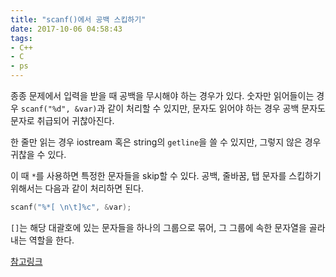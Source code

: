 ```yaml
---
title: "scanf()에서 공백 스킵하기"
date: 2017-10-06 04:58:43
tags:
- C++
- C
- ps
---
```


종종 문제에서 입력을 받을 때 공백을 무시해야 하는 경우가 있다.
숫자만 읽어들이는 경우 `scanf("%d", &var)`과 같이 처리할 수 있지만,
문자도 읽어야 하는 경우 공백 문자도 문자로 취급되어 귀찮아진다.
<!-- more -->

한 줄만 읽는 경우 iostream 혹은 string의 `getline`을 쓸 수 있지만,
그렇지 않은 경우 귀찮을 수 있다.

이 때 `*`를 사용하면 특정한 문자들을 skip할 수 있다.
공백, 줄바꿈, 탭 문자를 스킵하기 위해서는 다음과 같이 처리하면 된다.

```c++
scanf("%*[ \n\t]%c", &var);
```

`[]`는 해당 대괄호에 있는 문자들을 하나의 그룹으로 묶어,
그 그룹에 속한 문자열을 골라내는 역할을 한다.

[참고링크](https://classes.soe.ucsc.edu/cmps012a/Fall98/faq/scanfQ.html)

